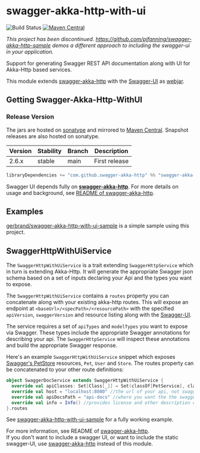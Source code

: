 # swagger-akka-http-with-ui

![Build Status](https://github.com/swagger-akka-http/swagger-akka-http-with-ui/actions/workflows/ci.yml/badge.svg)
[![Maven Central](https://maven-badges.herokuapp.com/maven-central/com.github.swagger-akka-http/swagger-akka-http-with-ui_2.13/badge.svg)](https://maven-badges.herokuapp.com/maven-central/com.github.swagger-akka-http/swagger-akka-http-with-ui_2.13)

*This project has been discontinued. https://github.com/pjfanning/swagger-akka-http-sample demos a different approach to including the swagger-ui in your application.*

Support for generating Swagger REST API documentation along with UI for Akka-Http based services.

This module extends [swagger-akka-http](https://github.com/swagger-akka-http/swagger-akka-http) with the [Swagger-UI](https://github.com/swagger-api/swagger-ui) as [webjar](https://www.webjars.org).

## Getting Swagger-Akka-Http-WithUI

### Release Version

The jars are hosted on [sonatype](https://oss.sonatype.org) and mirrored to [Maven Central](https://search.maven.org/search?q=g:com.github.swagger-akka-http). Snapshot releases are also hosted on sonatype.

Version | Stability | Branch | Description
--------|-----------|--------|------------
2.6.x | stable | main | First release

```sbt
libraryDependencies += "com.github.swagger-akka-http" %% "swagger-akka-http-with-ui" % "<release-version>"
```
Swagger UI depends fully on **[swagger-akka-http](https://github.com/swagger-akka-http/swagger-akka-http)**. For more details on usage and background, see [README of swagger-akka-http](https://github.com/swagger-akka-http/swagger-akka-http/blob/main/README.md).

## Examples

[gerbrand/swagger-akka-http-with-ui-sample](https://github.com/gerbrand/swagger-akka-http-with-ui-sample) is a simple sample using this project.

## SwaggerHttpWithUiService

The `SwaggerHttpWithUiService` is a trait extending `SwaggerHttpService` which in turn is extending Akka-Http. It will generate the appropriate Swagger json schema based on a set of inputs declaring your Api and the types you want to expose.

The `SwaggerHttpWithUiService` contains a `routes` property you can concatenate along with your existing akka-http routes. This will expose an endpoint at `<baseUrl>/<specPath>/<resourcePath>` with the specified `apiVersion`, `swaggerVersion` and resource listing along with the [Swagger-UI](https://github.com/swagger-api/swagger-ui).

The service requires a set of `apiTypes` and `modelTypes` you want to expose via Swagger. These types include the appropriate Swagger annotations for describing your api. The `SwaggerHttpService` will inspect these annotations and build the appropriate Swagger response.

Here's an example `SwaggerHttpWithUiService` snippet which exposes [Swagger's PetStore](http://petstore.swagger.io/) resources, `Pet`, `User` and `Store`. The routes property can be concatenated to your other route definitions:

```scala
object SwaggerDocService extends SwaggerHttpWithUiService {
  override val apiClasses: Set[Class[_]] = Set(classOf[PetService], classOf[UserService], classOf[StoreService])
  override val host = "localhost:8080" //the url of your api, not swagger's json endpoint
  override val apiDocsPath = "api-docs" //where you want the the swagger-docs and swagger-json endpoint exposed
  override val info = Info() //provides license and other description details
}.routes
```

See [swagger-akka-http-with-ui-sample](https://github.com/gerbrand/swagger-akka-http-with-ui-sample) for a fully working example.

For more information, see README of [swagger-akka-http](https://github.com/swagger-akka-http/swagger-akka-http).  
If you don't want to include a swagger UI, or want to include the static swagger-UI, use [swagger-akka-http](https://github.com/swagger-akka-http/swagger-akka-http) instead of this module.
